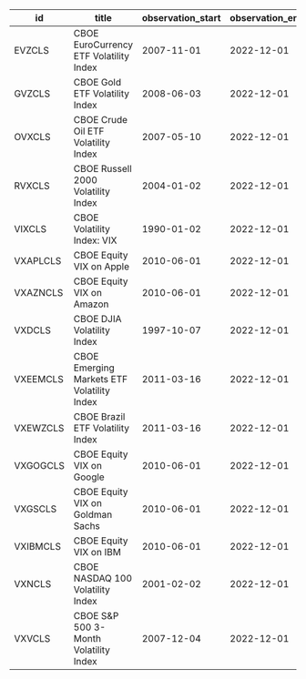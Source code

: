 | id       | title                                      | observation_start   | observation_end   |
|----------|--------------------------------------------|---------------------|-------------------|
| EVZCLS   | CBOE EuroCurrency ETF Volatility Index     | 2007-11-01          | 2022-12-01        |
| GVZCLS   | CBOE Gold ETF Volatility Index             | 2008-06-03          | 2022-12-01        |
| OVXCLS   | CBOE Crude Oil ETF Volatility Index        | 2007-05-10          | 2022-12-01        |
| RVXCLS   | CBOE Russell 2000 Volatility Index         | 2004-01-02          | 2022-12-01        |
| VIXCLS   | CBOE Volatility Index: VIX                 | 1990-01-02          | 2022-12-01        |
| VXAPLCLS | CBOE Equity VIX on Apple                   | 2010-06-01          | 2022-12-01        |
| VXAZNCLS | CBOE Equity VIX on Amazon                  | 2010-06-01          | 2022-12-01        |
| VXDCLS   | CBOE DJIA Volatility Index                 | 1997-10-07          | 2022-12-01        |
| VXEEMCLS | CBOE Emerging Markets ETF Volatility Index | 2011-03-16          | 2022-12-01        |
| VXEWZCLS | CBOE Brazil ETF Volatility Index           | 2011-03-16          | 2022-12-01        |
| VXGOGCLS | CBOE Equity VIX on Google                  | 2010-06-01          | 2022-12-01        |
| VXGSCLS  | CBOE Equity VIX on Goldman Sachs           | 2010-06-01          | 2022-12-01        |
| VXIBMCLS | CBOE Equity VIX on IBM                     | 2010-06-01          | 2022-12-01        |
| VXNCLS   | CBOE NASDAQ 100 Volatility Index           | 2001-02-02          | 2022-12-01        |
| VXVCLS   | CBOE S&P 500 3-Month Volatility Index      | 2007-12-04          | 2022-12-01        |